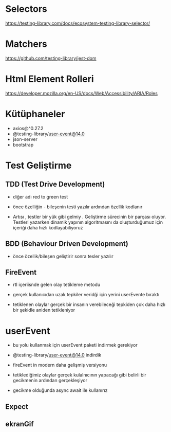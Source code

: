 # Selectors

https://testing-library.com/docs/ecosystem-testing-library-selector/

# Matchers

https://github.com/testing-library/jest-dom

# Html Element Rolleri

https://developer.mozilla.org/en-US/docs/Web/Accessibility/ARIA/Roles

# Kütüphaneler

- axios@^0.27.2
- @testing-library/user-event@14.0
- json-server
- bootstrap

# Test Geliştirme

## TDD (Test Drive Development)

- diğer adı red to green test

- önce özelliğin - bileşenin testi yazılır ardından özellik kodlanır

- Artısı , testler bir yük gibi gelmiy . Geliştirme sürecinin bir parçası oluyor. Testleri yazarken dinamik yapının algoritmasını da oluşturduğumuz için içeriği daha hızlı kodlayabiliyoruz

## BDD (Behaviour Driven Development)

- önce özellik/bileşen geliştirir sonra tesler yazılır

## FireEvent

- rtl içeriisnde gelen olay tetikleme metodu

- gerçek kullanıcıdan uzak tepkiler veridği için yerini userEvente bıraktı

- tetiklenen olaylar gerçek bir insanın verebileceği tepkiden çok daha hızlı bir şekidle aniden tetikleniyor

# userEvent

- bu yolu kullanmak için userEvent paketi indirmek gerekiyor

- @testing-library/user-event@14.0 indirdik

- fireEvent in modern daha gelişmiş versiyonu

- tetiklediğimiz olaylar gerçek kulalnıcının yapacağı gibi belirli bir gecikmenin ardından gerçekleşiyor

- gecikme olduğunda async await ile kullanırız

## Expect

## ekranGif

